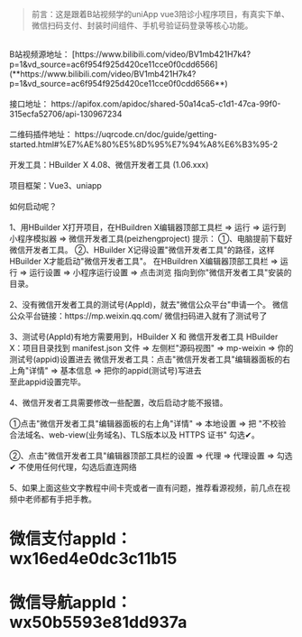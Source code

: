 >前言：这是跟着B站视频学的uniApp vue3陪诊小程序项目，有真实下单、微信扫码支付、封装时间组件、手机号验证码登录等核心功能。
<br>
B站视频源地址：
[https://www.bilibili.com/video/BV1mb421H7k4?p=1&vd_source=ac6f954f925d420ce11cce0f0cdd6566](**https://www.bilibili.com/video/BV1mb421H7k4?p=1&vd_source=ac6f954f925d420ce11cce0f0cdd6566**)
<br>
<br>
接口地址：
https://apifox.com/apidoc/shared-50a14ca5-c1d1-47ca-99f0-315ecfa52706/api-130967234
<br>
<br>
二维码插件地址：
https://uqrcode.cn/doc/guide/getting-started.html#%E7%AE%80%E5%8D%95%E7%94%A8%E6%B3%95-2
<br>
<br>
开发工具：HBuilder X 4.08、微信开发者工具 (1.06.xxx)
<br>
<br>
项目框架：Vue3、uniapp
<br>
<br>
如何启动呢？
<br>
<br>
1、用HBuilder X打开项目，在HBuildren X编辑器顶部工具栏 => 运行 => 运行到小程序模拟器 => 微信开发者工具(peizhengproject)
提示：
①、电脑提前下载好微信开发者工具。
②、HBuilder X记得设置"微信开发者工具"的路径，这样HBuilder X才能启动"微信开发者工具"。
在HBuildren X编辑器顶部工具栏 => 运行 => 运行设置 => 小程序运行设置 => 点击浏览 指向到你"微信开发者工具"安装的目录。
<br>
<br>
2、没有微信开发者工具的测试号(AppId)，就去"微信公众平台"申请一个。
微信公众平台链接：https://mp.weixin.qq.com/     微信扫码进入就有了测试号了
<br>
<br>
3、测试号(AppId)有地方需要用到，HBuilder X 和 微信开发者工具
HBuilder X：项目目录找到 manifest.json 文件 => 左侧栏"源码视图" => mp-weixin => 你的测试号(appid)设置进去
微信开发者工具：点击"微信开发者工具"编辑器面板的右上角"详情" => 基本信息 => 把你的appid(测试号)写进去
<br>
至此appid设置完毕。
<br>
<br>
4、微信开发者工具需要修改一些配置，改后启动才能不报错。
<br>
<br>
①点击"微信开发者工具"编辑器面板的右上角"详情" => 本地设置 => 把 "不校验合法域名、web-view(业务域名)、TLS版本以及 HTTPS 证书"  勾选✔。
<br>
<br>
②、点击"微信开发者工具"编辑器顶部工具栏的设置 => 代理 => 代理设置 => 勾选✔ 不使用任何代理，勾选后直连网络
<br>
<br>
5、如果上面这些文字教程中间卡壳或者一直有问题，推荐看源视频，前几点在视频中老师都有手把手教。


# 微信支付appId：wx16ed4e0dc3c11b15
# 微信导航appId：wx50b5593e81dd937a